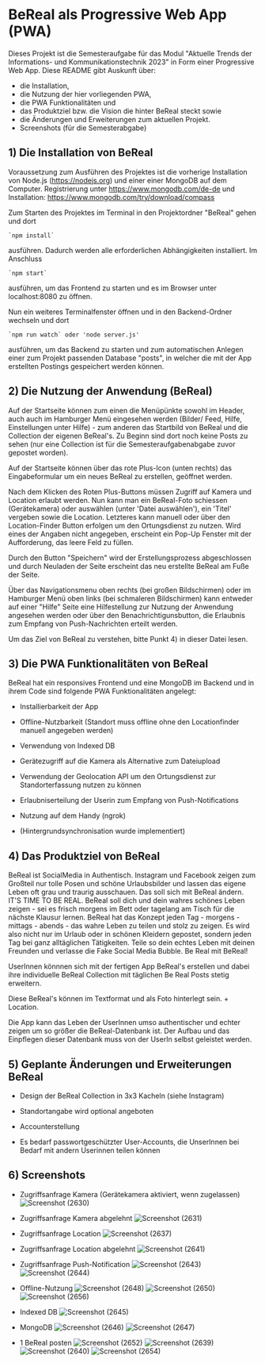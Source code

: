 # BeReal als Progressive Web App (PWA)

Dieses Projekt ist die Semesteraufgabe für das Modul "Aktuelle Trends der Informations- und Kommunikationstechnik 2023" in Form einer Progressive Web App. 
Diese README gibt Auskunft über:

- die Installation, 
- die Nutzung der hier vorliegenden PWA, 
- die PWA Funktionalitäten und 
- das Produktziel bzw. die Vision die hinter BeReal steckt sowie 
- die Änderungen und Erweiterungen zum aktuellen Projekt. 
- Screenshots (für die Semesterabgabe) 

## 1) Die Installation von BeReal

Voraussetzung zum Ausführen des Projektes ist die vorherige Installation von Node.js (https://nodejs.org) und einer einer MongoDB auf dem Computer.
Registrierung unter https://www.mongodb.com/de-de und Installation: https://www.mongodb.com/try/download/compass


Zum Starten des Projektes im Terminal in den Projektordner "BeReal" gehen und dort 

    `npm install`

ausführen. Dadurch werden alle erforderlichen Abhängigkeiten installiert. Im Anschluss

	`npm start` 

ausführen, um das Frontend zu starten und es im Browser unter localhost:8080 zu öffnen.


Nun ein weiteres Terminalfenster öffnen und in den Backend-Ordner wechseln und dort
    
    `npm run watch` oder 'node server.js'

ausführen, um das Backend zu starten und zum automatischen Anlegen einer zum Projekt passenden Database "posts", in welcher die mit der App erstellten Postings gespeichert werden können.



## 2) Die Nutzung der Anwendung (BeReal)

Auf der Startseite können zum einen die Menüpünkte sowohl im Header, auch auch im Hamburger Menü eingesehen werden (Bilder/ Feed, Hilfe, Einstellungen unter Hilfe) - zum anderen das Startbild von BeReal und die Collection der eigenen BeReal's. Zu Beginn sind dort noch keine Posts zu sehen (nur eine Collection ist für die Semesteraufgabenabgabe zuvor gepostet worden).

Auf der Startseite können über das rote Plus-Icon (unten rechts) das Eingabeformular um ein neues BeReal zu erstellen, geöffnet werden.

Nach dem Klicken des Roten Plus-Buttons müssen Zugriff auf Kamera und Location erlaubt werden. Nun kann man ein BeReal-Foto schiessen (Gerätekamera) oder auswählen (unter 'Datei auswählen'), ein 'Titel' vergeben sowie die Location. Letzteres kann manuell oder über den Location-Finder Button erfolgen um den Ortungsdienst zu nutzen.
Wird eines der Angaben nicht angegeben, erscheint ein Pop-Up Fenster mit der Aufforderung, das leere Feld zu füllen.

Durch den Button "Speichern" wird der Erstellungsprozess abgeschlossen und durch Neuladen der Seite erscheint das neu erstellte BeReal am Fuße der Seite. 

Über das Navigationsmenu oben rechts (bei großen Bildschirmen) oder im Hamburger Menü oben links (bei schmaleren Bildschirmen) kann entweder auf einer "Hilfe" Seite eine Hilfestellung zur Nutzung der Anwendung angesehen werden oder über den Benachrichtigunsbutton, die Erlaubnis zum Empfang von Push-Nachrichten erteilt werden.

Um das Ziel von BeReal zu verstehen, bitte Punkt 4) in dieser Datei lesen.


## 3) Die PWA Funktionalitäten von BeReal

BeReal hat ein responsives Frontend und eine MongoDB im Backend 
und in ihrem Code sind folgende PWA Funktionalitäten angelegt:

- Installierbarkeit der App

- Offline-Nutzbarkeit (Standort muss offline ohne den Locationfinder manuell angegeben werden)

- Verwendung von Indexed DB

- Gerätezugriff auf die Kamera als Alternative zum Dateiupload

- Verwendung der Geolocation API um den Ortungsdienst zur Standorterfassung nutzen zu können

- Erlaubniserteilung der Userin zum Empfang von Push-Notifications

- Nutzung auf dem Handy (ngrok)

- (Hintergrundsynchronisation wurde implementiert)


## 4) Das Produktziel von BeReal 

BeReal ist SocialMedia in Authentisch. Instagram und Facebook zeigen zum Großteil nur tolle Posen und schöne Urlaubsbilder und lassen das eigene Leben oft grau und traurig ausschauen. Das soll sich mit BeReal ändern. IT'S TIME TO BE REAL. BeReal soll dich und dein wahres schönes Leben zeigen - sei es frisch morgens im Bett oder tagelang am Tisch für die nächste Klausur lernen. BeReal hat das Konzept jeden Tag - morgens - mittags - abends - das wahre Leben zu teilen und stolz zu zeigen. Es wird also nicht nur im Urlaub oder in schönen Kleidern gepostet, sondern jeden Tag bei ganz alltäglichen Tätigkeiten. Teile so dein echtes Leben mit deinen Freunden und verlasse die Fake Social Media Bubble. Be Real mit BeReal!

UserInnen könnnen sich mit der fertigen App BeReal's erstellen und dabei ihre individuelle BeReal Collection mit täglichen Be Real Posts stetig erweitern. 

Diese BeReal's können im Textformat und als Foto hinterlegt sein. + Location.

Die App kann das Leben der UserInnen umso authentischer und echter zeigen um so größer die BeReal-Datenbank ist. Der Aufbau und das Einpflegen dieser Datenbank muss von der UserIn selbst geleistet werden. 


## 5) Geplante Änderungen und Erweiterungen BeReal

- Design der BeReal Collection in 3x3 Kacheln (siehe Instagram)

- Standortangabe wird optional angeboten

- Accounterstellung

- Es bedarf passwortgeschützter User-Accounts, die UnserInnen bei Bedarf mit andern Userinnen teilen können

## 6) Screenshots 

- Zugriffsanfrage Kamera (Gerätekamera aktiviert, wenn zugelassen)
![Screenshot (2630)](https://github.com/annyle1112/BeReal_Backend/assets/82587485/b58e4dd4-2e1b-42a8-a2f3-25535067e295)

- Zugriffsanfrage Kamera abgelehnt
  ![Screenshot (2631)](https://github.com/annyle1112/BeReal_Backend/assets/82587485/9b0f71de-0879-4ce9-8e7e-e14c8c34db87)

- Zugriffsanfrage Location
  ![Screenshot (2637)](https://github.com/annyle1112/BeReal_Backend/assets/82587485/a56cd31f-d170-42a6-b53a-a75300cdd023)

- Zugriffsanfrage Location abgelehnt
  ![Screenshot (2641)](https://github.com/annyle1112/BeReal_Backend/assets/82587485/c6252bc6-a160-4d0d-bf6d-91373ed31477)

- Zugriffsanfrage Push-Notification
  ![Screenshot (2643)](https://github.com/annyle1112/BeReal_Backend/assets/82587485/398bca9e-6500-4491-a3e5-540e576ce7fc)
![Screenshot (2644)](https://github.com/annyle1112/BeReal_Backend/assets/82587485/d972338e-b0e4-45ce-847a-0737ef886965)

- Offline-Nutzung
  ![Screenshot (2648)](https://github.com/annyle1112/BeReal_Backend/assets/82587485/c9a9924a-708d-4cbc-aaf2-fdbc29390873)
  ![Screenshot (2650)](https://github.com/annyle1112/BeReal_Backend/assets/82587485/8d93913a-d782-452e-ae20-f6b42b34d9ff)
 ![Screenshot (2656)](https://github.com/annyle1112/BeReal_Backend/assets/82587485/fad04c3e-d548-42a3-b6a8-60c9371d8277)

- Indexed DB
  ![Screenshot (2645)](https://github.com/annyle1112/BeReal_Backend/assets/82587485/8aa5e0d4-91c2-40e0-9bda-ace1fc91abc2)

- MongoDB
![Screenshot (2646)](https://github.com/annyle1112/BeReal_Backend/assets/82587485/f1c1ae7f-fefb-4ffb-aa3a-7c95581a6895)
![Screenshot (2647)](https://github.com/annyle1112/BeReal_Backend/assets/82587485/02b0421a-c9e0-447f-82ab-2da5fa6e3bc8)

- 1 BeReal posten
  ![Screenshot (2652)](https://github.com/annyle1112/BeReal_Backend/assets/82587485/a57c90de-62b7-493c-9e86-c1fcbaec81f1)
  ![Screenshot (2639)](https://github.com/annyle1112/BeReal_Backend/assets/82587485/ac749174-1a5d-4851-bb9e-40d2fafe4381)
  ![Screenshot (2640)](https://github.com/annyle1112/BeReal_Backend/assets/82587485/2b15dfc1-4d78-41e1-b966-02857db76d31)
  ![Screenshot (2654)](https://github.com/annyle1112/BeReal_Backend/assets/82587485/3be4a8c7-b9e6-43c6-98fc-878d8904ae86)
